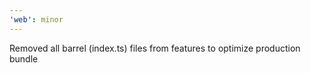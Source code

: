 ```yaml
---
'web': minor
---
```


Removed all barrel (index.ts) files from features to optimize production bundle
